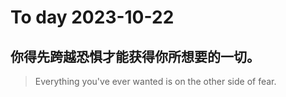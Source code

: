 
# To day 2023-10-22


## 你得先跨越恐惧才能获得你所想要的一切。
> Everything you've ever wanted is on the other side of fear.

    